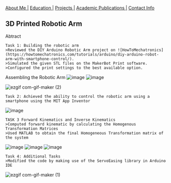 [About Me |](/manan-luthra.github.io/index.md) 
[ Education |](/manan-luthra.github.io/edu.md)
[ Projects |](manan-luthra.github.io/projects.md)
[ Academic Publications |](manan-luthra.github.io/publications.md)
[ Contact Info](manan-luthra.github.io/contact.md)

## 3D Printed Robotic Arm

Abtract
```
Task 1: Building the robotic arm
>Reviewed the DIY Arduino Robotic Arm project on ![HowToMechatronics](https://howtomechatronics.com/tutorials/arduino/diy-arduino-robot-arm-with-smartphone-control/).
>Simulated the given STL files on the MakerBot Print software.
>Configured the print settings to the best available option.
```

Assembling the Robotic Arm
![image](https://user-images.githubusercontent.com/105019328/170924759-6fa619c2-988d-4359-b50f-424b3dc01068.png)
![image](https://user-images.githubusercontent.com/105019328/170924824-d60bc1d1-2426-4052-af19-e9afc2b2f9cd.png)


![ezgif com-gif-maker (2)](https://user-images.githubusercontent.com/105019328/171051598-3fc68b32-05cb-4136-8871-b798457c1697.gif)



```
Task 2: Achieved the ability to control the robotic arm using a smartphone using the MIT App Inventor 
```
![image](https://user-images.githubusercontent.com/105019328/171032190-a31b9aaa-fe43-4645-b4f7-cfd89cad8964.png)

```
TASK 3 Forward Kinematics and Inverse Kinematics
>Computed forward kinematic by calculating the Homogenous Transformation Matrices
>Used MATLAB to obtain the final Homogeneous Transformation matrix of the system
```

![image](https://user-images.githubusercontent.com/105019328/171033144-63075178-9b54-46a7-a6bf-bd1588a9b824.png)
![image](https://user-images.githubusercontent.com/105019328/171033154-b44a49b3-92f7-442a-a401-134930f70c06.png)
![image](https://user-images.githubusercontent.com/105019328/171033168-bbb7368c-b300-4401-a28e-818924ee3255.png)

```
Task 4: Additional Tasks 
>Modified the code by making use of the ServoEasing library in Arduino IDE
```
![ezgif com-gif-maker (1)](https://user-images.githubusercontent.com/105019328/171033944-bb3512c2-19df-4143-986f-cd7a24b0b5f8.gif)
